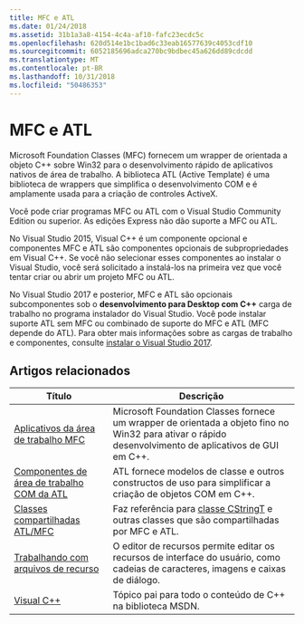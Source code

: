 ```yaml
---
title: MFC e ATL
ms.date: 01/24/2018
ms.assetid: 31b1a3a8-4154-4c4a-af10-fafc23ecdc5c
ms.openlocfilehash: 620d514e1bc1bad6c33eab16577639c4053cdf10
ms.sourcegitcommit: 6052185696adca270bc9bdbec45a626dd89cdcdd
ms.translationtype: MT
ms.contentlocale: pt-BR
ms.lasthandoff: 10/31/2018
ms.locfileid: "50486353"
---
```

# <a name="mfc-and-atl"></a>MFC e ATL

Microsoft Foundation Classes (MFC) fornecem um wrapper de orientada a objeto C++ sobre Win32 para o desenvolvimento rápido de aplicativos nativos de área de trabalho. A biblioteca ATL (Active Template) é uma biblioteca de wrappers que simplifica o desenvolvimento COM e é amplamente usada para a criação de controles ActiveX.

Você pode criar programas MFC ou ATL com o Visual Studio Community Edition ou superior. As edições Express não dão suporte a MFC ou ATL.

No Visual Studio 2015, Visual C++ é um componente opcional e componentes MFC e ATL são componentes opcionais de subpropriedades em Visual C++. Se você não selecionar esses componentes ao instalar o Visual Studio, você será solicitado a instalá-los na primeira vez que você tentar criar ou abrir um projeto MFC ou ATL.

No Visual Studio 2017 e posterior, MFC e ATL são opcionais subcomponentes sob o **desenvolvimento para Desktop com C++** carga de trabalho no programa instalador do Visual Studio. Você pode instalar suporte ATL sem MFC ou combinado de suporte do MFC e ATL (MFC depende do ATL). Para obter mais informações sobre as cargas de trabalho e componentes, consulte [instalar o Visual Studio 2017](/visualstudio/install/install-visual-studio).

## <a name="related-articles"></a>Artigos relacionados

|Título|Descrição|
|-----------|-----------------|
|[Aplicativos da área de trabalho MFC](../mfc/mfc-desktop-applications.md)|Microsoft Foundation Classes fornece um wrapper de orientada a objeto fino no Win32 para ativar o rápido desenvolvimento de aplicativos de GUI em C++.|
|[Componentes de área de trabalho COM da ATL](../atl/atl-com-desktop-components.md)|ATL fornece modelos de classe e outros constructos de uso para simplificar a criação de objetos COM em C++.|
|[Classes compartilhadas ATL/MFC](../atl-mfc-shared/atl-mfc-shared-classes.md)|Faz referência para [classe CStringT](../atl-mfc-shared/reference/cstringt-class.md) e outras classes que são compartilhadas por MFC e ATL.|
|[Trabalhando com arquivos de recurso](../windows/working-with-resource-files.md)|O editor de recursos permite editar os recursos de interface do usuário, como cadeias de caracteres, imagens e caixas de diálogo.|
|[Visual C++](../visual-cpp-in-visual-studio.md)|Tópico pai para todo o conteúdo de C++ na biblioteca MSDN.|